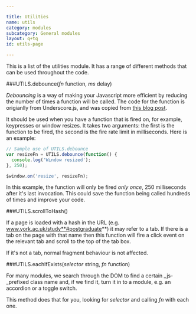 ```yaml
---

title: Utilities
name: utils
category: modules
subcategory: General modules
layout: q+tq
id: utils-page

---
```


<div class="lead"><p>This is a list of the utilities module. It has a range of different methods that can be used throughout the code.</p></div>

###UTILS.debounce(_fn_ function, _ms_ delay)

_Debouncing_ is a way of making your Javascript more efficient by reducing the number of times a function will be called. The code for the function is origianlly from Underscore.js, and was copied from [this blog post](http://davidwalsh.name/javascript-debounce-function).

It should be used when you have a function that is fired on, for example, keypresses or window resizes. It takes two arguments: the first is the function to be fired, the second is the fire rate limit in milliseconds. Here is an example:

```javascript
// Sample use of UTILS.debounce
var resizeFn = UTILS.debounce(function() {
  console.log('Window resized');
}, 250);

$window.on('resize', resizeFn);
```

In this example, the function will only be fired _only once_, 250 milliseconds after it's last invocation. This could save the function being called hundreds of times and improve your code.

###UTILS.scrollToHash()

If a page is loaded with a hash in the URL (e.g. www.york.ac.uk/study**#postgraduate**) it may refer to a tab. If there is a tab on the page with that name then this function will fire a click event on the relevant tab and scroll to the top of the tab box.

If it's not a tab, normal fragment behaviour is not affected.

###UTILS.eachIfExists(_selector_ string, _fn_ function)

For many modules, we search through the DOM to find a certain _js-_prefixed class name and, if we find it, turn it in to a module, e.g. an accordion or a toggle switch.

This method does that for you, looking for _selector_ and calling _fn_ with each one.
